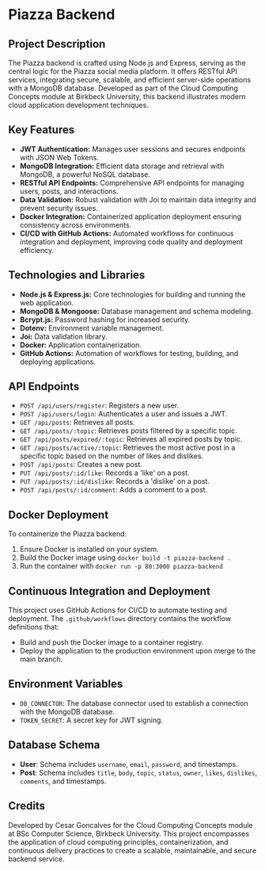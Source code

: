 # Piazza Backend

## Project Description

The Piazza backend is crafted using Node.js and Express, serving as the central logic for the Piazza social media platform. It offers RESTful API services, integrating secure, scalable, and efficient server-side operations with a MongoDB database. Developed as part of the Cloud Computing Concepts module at Birkbeck University, this backend illustrates modern cloud application development techniques.

## Key Features

- **JWT Authentication:** Manages user sessions and secures endpoints with JSON Web Tokens.
- **MongoDB Integration:** Efficient data storage and retrieval with MongoDB, a powerful NoSQL database.
- **RESTful API Endpoints:** Comprehensive API endpoints for managing users, posts, and interactions.
- **Data Validation:** Robust validation with Joi to maintain data integrity and prevent security issues.
- **Docker Integration:** Containerized application deployment ensuring consistency across environments.
- **CI/CD with GitHub Actions:** Automated workflows for continuous integration and deployment, improving code quality and deployment efficiency.

## Technologies and Libraries

- **Node.js & Express.js:** Core technologies for building and running the web application.
- **MongoDB & Mongoose:** Database management and schema modeling.
- **Bcrypt.js:** Password hashing for increased security.
- **Dotenv:** Environment variable management.
- **Joi:** Data validation library.
- **Docker:** Application containerization.
- **GitHub Actions:** Automation of workflows for testing, building, and deploying applications.

## API Endpoints

- `POST /api/users/register`: Registers a new user.
- `POST /api/users/login`: Authenticates a user and issues a JWT.
- `GET /api/posts`: Retrieves all posts.
- `GET /api/posts/:topic`: Retrieves posts filtered by a specific topic.
- `GET /api/posts/expired/:topic`: Retrieves all expired posts by topic.
- `GET /api/posts/active/:topic`: Retrieves the most active post in a specific topic based on the number of likes and dislikes.
- `POST /api/posts`: Creates a new post.
- `PUT /api/posts/:id/like`: Records a 'like' on a post.
- `PUT /api/posts/:id/dislike`: Records a 'dislike' on a post.
- `POST /api/posts/:id/comment`: Adds a comment to a post.

## Docker Deployment

To containerize the Piazza backend:

1. Ensure Docker is installed on your system.
2. Build the Docker image using `docker build -t piazza-backend .`
3. Run the container with `docker run -p 80:3000 piazza-backend`

## Continuous Integration and Deployment

This project uses GitHub Actions for CI/CD to automate testing and deployment. The `.github/workflows` directory contains the workflow definitions that:

- Build and push the Docker image to a container registry.
- Deploy the application to the production environment upon merge to the main branch.

## Environment Variables

- `DB_CONNECTOR`: The database connector used to establish a connection with the MongoDB database.
- `TOKEN_SECRET`: A secret key for JWT signing.

## Database Schema

- **User**: Schema includes `username`, `email`, `password`, and timestamps.
- **Post**: Schema includes `title`, `body`, `topic`, `status`, `owner`, `likes`, `dislikes`, `comments`, and timestamps.

## Credits

Developed by Cesar Goncalves for the Cloud Computing Concepts module at BSc Computer Science, Birkbeck University. This project encompasses the application of cloud computing principles, containerization, and continuous delivery practices to create a scalable, maintainable, and secure backend service.

